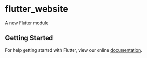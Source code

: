 # flutter_website

A new Flutter module.

## Getting Started

For help getting started with Flutter, view our online
[documentation](https://flutter.dev/).
